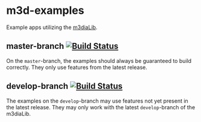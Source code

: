 # m3d-examples

Example apps utilizing the [m3diaLib](https://www.github.com/stunthacks/m3diaLib).

## master-branch [![Build Status](https://travis-ci.org/StuntHacks/m3d-examples.svg?branch=master)](https://travis-ci.org/StuntHacks/m3d-examples)
On the `master`-branch, the examples should always be guaranteed to build correctly. They only use features from the latest release.

## develop-branch [![Build Status](https://travis-ci.org/StuntHacks/m3d-examples.svg?branch=develop)](https://travis-ci.org/StuntHacks/m3d-examples)
The examples on the `develop`-branch may use features not yet present in the latest release. They may only work with the latest `develop`-branch of the m3diaLib.
